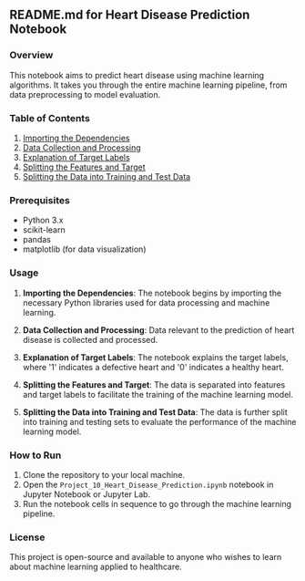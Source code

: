 
## README.md for Heart Disease Prediction Notebook

### Overview

This notebook aims to predict heart disease using machine learning algorithms. It takes you through the entire machine learning pipeline, from data preprocessing to model evaluation.

### Table of Contents

1. [Importing the Dependencies](#importing-the-dependencies)
2. [Data Collection and Processing](#data-collection-and-processing)
3. [Explanation of Target Labels](#explanation-of-target-labels)
4. [Splitting the Features and Target](#splitting-the-features-and-target)
5. [Splitting the Data into Training and Test Data](#splitting-the-data-into-training-and-test-data)

### Prerequisites

- Python 3.x
- scikit-learn
- pandas
- matplotlib (for data visualization)

### Usage

1. **Importing the Dependencies**: The notebook begins by importing the necessary Python libraries used for data processing and machine learning.

2. **Data Collection and Processing**: Data relevant to the prediction of heart disease is collected and processed.

3. **Explanation of Target Labels**: The notebook explains the target labels, where '1' indicates a defective heart and '0' indicates a healthy heart.

4. **Splitting the Features and Target**: The data is separated into features and target labels to facilitate the training of the machine learning model.

5. **Splitting the Data into Training and Test Data**: The data is further split into training and testing sets to evaluate the performance of the machine learning model.

### How to Run

1. Clone the repository to your local machine.
2. Open the `Project_10_Heart_Disease_Prediction.ipynb` notebook in Jupyter Notebook or Jupyter Lab.
3. Run the notebook cells in sequence to go through the machine learning pipeline.

### License

This project is open-source and available to anyone who wishes to learn about machine learning applied to healthcare.
